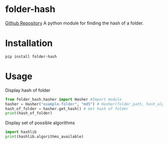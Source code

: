# folder-hash
[Github Repository](https://github.com/KrazyKirby99999/folder-hash)
A python module for finding the hash of a folder.

# Installation
```shell
pip install folder-hash
```

# Usage
Display hash of folder
```python
from folder_hash.hasher import Hasher #Import module
hasher = Hasher("example-folder", "md5") # Hasher(folder_path, hash_algo)
hash_of_folder = hasher.get_hash() # Get hash of folder
print(hash_of_folder)
```
Display set of possible algorithms
```python
import hashlib
print(hashlib.algorithms_available)
```